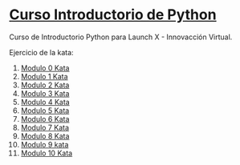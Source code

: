 # [Curso Introductorio de Python](https://github.com/LaunchX-InnovaccionVirtual/CursoIntroPython#curso-introductorio-de-python)

Curso de Introductorio Python para Launch X - Innovacción Virtual.

Ejercicio de la kata:

1. [ Modulo 0 Kata ](Modulo0Kata.ipynb)
2. [ Modulo 1 Kata ](Modulo1Kata.ipynb)
3. [Modulo 2 Kata](Modulo2Kata.md)
4. [ Modulo 3 Kata ](Modulo3Kata.ipynb)
5. [ Modulo 4 Kata ](Modulo4Kata.ipynb)
6. [Modulo 5 Kata](Modulo5Kata.ipynb)
7. [Modulo 6 Kata](Modulo6Kata.ipynb)
8. [Modulo 7 Kata](Modulo7Kata.ipynb)
9. [Modulo 8 Kata](Modulo8Kata.ipynb)
10. [Modulo 9 kata](Modulo9Kata.ipynb)
11. [Modulo 10 Kata](Modulo10kata.md)
